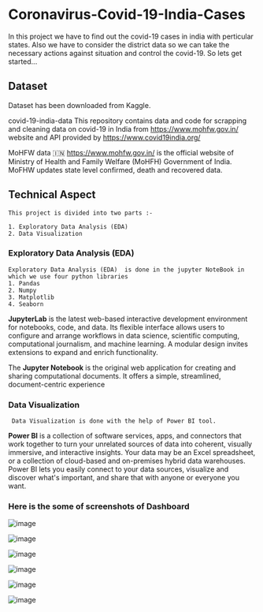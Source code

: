 # Coronavirus-Covid-19-India-Cases
 In this project we have to find out the covid-19 cases in india with perticular states. Also we have to consider the district data so we can take the necessary actions against situation and control the covid-19. So lets get started...

## Dataset
   Dataset has been downloaded from Kaggle.

   covid-19-india-data
   This repository contains data and code for scrapping and cleaning data on covid-19 in India 
   from https://www.mohfw.gov.in/ website and API provided by https://www.covid19india.org/
   
   MoHFW data :india:
    https://www.mohfw.gov.in/ is the official website of Ministry of Health and 
    Family Welfare (MoHFH) Government of India.
    MoFHW updates state level confirmed, death and recovered data.
## Technical Aspect
    This project is divided into two parts :-

    1. Exploratory Data Analysis (EDA)
    2. Data Visualization

### Exploratory Data Analysis (EDA)
    Exploratory Data Analysis (EDA)  is done in the jupyter NoteBook in which we use four python libraries 
    1. Pandas
    2. Numpy 
    3. Matplotlib
    4. Seaborn
  
  **JupyterLab** is the latest web-based interactive development environment for notebooks,
     code, and data. Its flexible interface allows users to configure and arrange workflows in data science, 
     scientific computing, computational journalism, and machine learning. A modular design invites extensions to expand 
     and enrich functionality.
  
  The **Jupyter Notebook** is the original web application for creating and sharing computational documents. 
  It offers a simple, streamlined, document-centric experience

### Data Visualization
     Data Visualization is done with the help of Power BI tool.

**Power BI** is a collection of software services, apps, and connectors that work together to turn your 
     unrelated sources of data into coherent, visually immersive, and interactive insights. Your data may be an Excel spreadsheet, 
     or a collection of cloud-based and on-premises hybrid data warehouses. Power BI lets you easily connect to your data sources, 
     visualize and discover what's important, and share that with anyone or everyone you want.


### Here is the some of screenshots of Dashboard 

![image](https://user-images.githubusercontent.com/106074466/185759283-d996a6a9-197f-4de8-bab6-9d819655997a.png)

![image](https://user-images.githubusercontent.com/106074466/185759300-3ae00b0b-6e04-4b73-a403-b60324d8b166.png)

![image](https://user-images.githubusercontent.com/106074466/185759318-2445bf29-621b-4b1a-9a8e-48b4701c09ea.png)

![image](https://user-images.githubusercontent.com/106074466/185759333-6daadbfb-ce22-4242-b5c0-5d3229bc070f.png)

![image](https://user-images.githubusercontent.com/106074466/185759347-d5e83f75-094b-4af7-a182-eca9daf81fee.png)

![image](https://user-images.githubusercontent.com/106074466/185759363-0ed4ec4e-0c0c-4f73-9be8-baa772112325.png)


